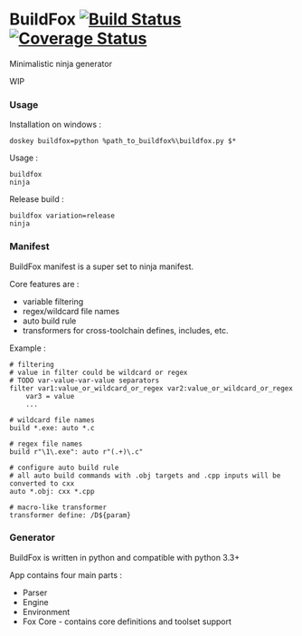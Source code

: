 # BuildFox [![Build Status](https://travis-ci.org/beardsvibe/buildfox.svg?branch=master)](https://travis-ci.org/beardsvibe/buildfox) [![Coverage Status](https://coveralls.io/repos/beardsvibe/buildfox/badge.svg?branch=master&service=github)](https://coveralls.io/github/beardsvibe/buildfox?branch=master)

Minimalistic ninja generator

WIP

### Usage

Installation on windows :

	doskey buildfox=python %path_to_buildfox%\buildfox.py $*

Usage :

	buildfox
	ninja

Release build :

	buildfox variation=release
	ninja

### Manifest

BuildFox manifest is a super set to ninja manifest.

Core features are :

- variable filtering
- regex/wildcard file names
- auto build rule
- transformers for cross-toolchain defines, includes, etc.

Example :

	# filtering	
	# value in filter could be wildcard or regex
	# TODO var-value-var-value separators
	filter var1:value_or_wildcard_or_regex var2:value_or_wildcard_or_regex
		var3 = value
		...
	
	# wildcard file names
	build *.exe: auto *.c
	
	# regex file names
	build r"\1\.exe": auto r"(.+)\.c"
	
	# configure auto build rule
	# all auto build commands with .obj targets and .cpp inputs will be converted to cxx
	auto *.obj: cxx *.cpp

	# macro-like transformer
	transformer define: /D${param}

### Generator

BuildFox is written in python and compatible with python 3.3+

App contains four main parts :

- Parser
- Engine
- Environment
- Fox Core - contains core definitions and toolset support
